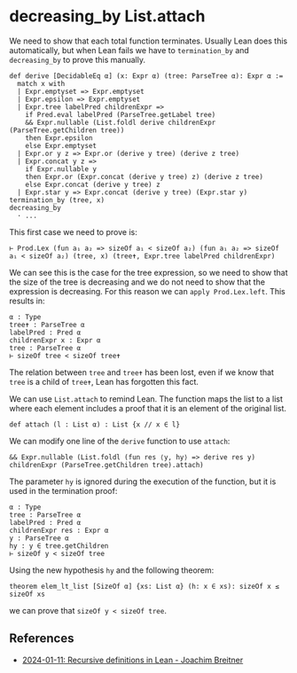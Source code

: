 # decreasing_by List.attach

We need to show that each total function terminates.
Usually Lean does this automatically, 
but when Lean fails we have to `termination_by` and `decreasing_by` to prove this manually.

```lean
def derive [DecidableEq α] (x: Expr α) (tree: ParseTree α): Expr α :=
  match x with
  | Expr.emptyset => Expr.emptyset
  | Expr.epsilon => Expr.emptyset
  | Expr.tree labelPred childrenExpr =>
    if Pred.eval labelPred (ParseTree.getLabel tree)
    && Expr.nullable (List.foldl derive childrenExpr (ParseTree.getChildren tree))
    then Expr.epsilon
    else Expr.emptyset
  | Expr.or y z => Expr.or (derive y tree) (derive z tree)
  | Expr.concat y z =>
    if Expr.nullable y
    then Expr.or (Expr.concat (derive y tree) z) (derive z tree)
    else Expr.concat (derive y tree) z
  | Expr.star y => Expr.concat (derive y tree) (Expr.star y)
termination_by (tree, x)
decreasing_by
  · ...
```

This first case we need to prove is:

```lean
⊢ Prod.Lex (fun a₁ a₂ => sizeOf a₁ < sizeOf a₂) (fun a₁ a₂ => sizeOf a₁ < sizeOf a₂) (tree, x) (tree✝, Expr.tree labelPred childrenExpr)
```

We can see this is the case for the tree expression, so we need to show that the size of the tree is decreasing and we do not need to show that the expression is decreasing. For this reason we can `apply Prod.Lex.left`.
This results in:

```lean
α : Type
tree✝ : ParseTree α
labelPred : Pred α
childrenExpr x : Expr α
tree : ParseTree α
⊢ sizeOf tree < sizeOf tree✝
```

The relation between `tree` and `tree✝` has been lost, even if we know that `tree` is a child of `tree✝`, Lean has forgotten this fact.

We can use `List.attach` to remind Lean.
The function maps the list to a list where each element includes a proof that it is an element of the original list.

```lean
def attach (l : List α) : List {x // x ∈ l}
```

We can modify one line of the `derive` function to use `attach`:

```lean
&& Expr.nullable (List.foldl (fun res ⟨y, hy⟩ => derive res y) childrenExpr (ParseTree.getChildren tree).attach)
```

The parameter `hy` is ignored during the execution of the function, but it is used in the termination proof:

```lean
α : Type
tree : ParseTree α
labelPred : Pred α
childrenExpr res : Expr α
y : ParseTree α
hy : y ∈ tree.getChildren
⊢ sizeOf y < sizeOf tree
```

Using the new hypothesis `hy` and the following theorem:

```lean
theorem elem_lt_list [SizeOf α] {xs: List α} (h: x ∈ xs): sizeOf x ≤ sizeOf xs
```

we can prove that `sizeOf y < sizeOf tree`.

## References

* [2024-01-11: Recursive definitions in Lean - Joachim Breitner](https://web.archive.org/web/20250618125453/https://lean-lang.org/blog/2024-1-11-recursive-definitions-in-lean/)
